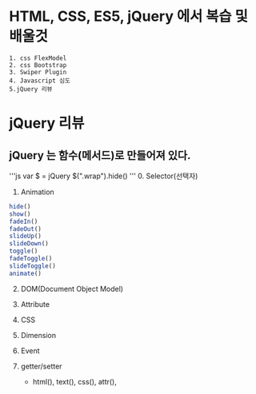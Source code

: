 # HTML, CSS, ES5, jQuery 에서 복습 및 배울것
    1. css FlexModel
    2. css Bootstrap
    3. Swiper Plugin
    4. Javascript 심도
    5.jQuery 리뷰

# jQuery 리뷰
## jQuery 는 함수(메서드)로 만들어져 있다.
'''js
var $ = jQuery
$(".wrap").hide()
'''
0. Selector(선택자)

1. Animation
```js
hide()
show()
fadeIn()
fadeOut()
slideUp()
slideDown()
toggle()
fadeToggle()
slideToggle()
animate()
```

2. DOM(Document Object Model)

3. Attribute

4. CSS

5. Dimension

6. Event

7. getter/setter
	- html(), text(), css(), attr(), 